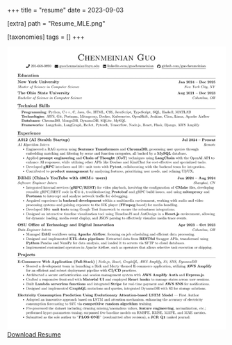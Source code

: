 +++
title = "resume"
date = 2023-09-03

[extra]
path = "Resume_MLE.png"

[taxonomies]
tags = []
+++

![resume](Resume.png)
<a href="{{ page.extra.path }}" download="Resume.png" class="download-btn">Download Resume</a>
